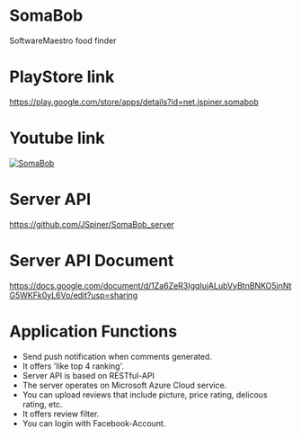 # SomaBob
SoftwareMaestro food finder

# PlayStore link
https://play.google.com/store/apps/details?id=net.jspiner.somabob

# Youtube link
[![SomaBob](http://img.youtube.com/vi/6bQ746PWCzk/0.jpg)](https://www.youtube.com/watch?v=6bQ746PWCzk "SomaBob")

# Server API
https://github.com/JSpiner/SomaBob_server

# Server API Document
https://docs.google.com/document/d/1Za6ZeR3IgqIujALubVyBtnBNKO5jnNtG5WKFk0yL6Vo/edit?usp=sharing

# Application Functions
* Send push notification when comments generated.
* It offers 'like top 4 ranking'.
* Server API is based on RESTful-API
* The server operates on Microsoft Azure Cloud service.
* You can upload reviews that include picture, price rating, delicous rating, etc.
* It offers review filter.
* You can login with Facebook-Account.
